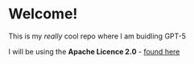 # Welcome!
This is my *really* cool repo where I am buidling GPT-5

I will be using the **Apache Licence 2.0** - [found here](.../CS305-Module5/LICENSE.md)
